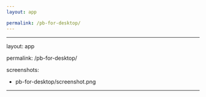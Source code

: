 ```yaml
---
layout: app

permalink: /pb-for-desktop/
---
```

---
layout: app

permalink: /pb-for-desktop/

screenshots:
  - pb-for-desktop/screenshot.png
---
